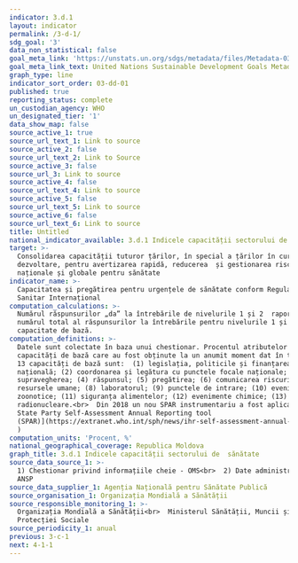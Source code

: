 ```yaml
---
indicator: 3.d.1
layout: indicator
permalink: /3-d-1/
sdg_goal: '3'
data_non_statistical: false
goal_meta_link: 'https://unstats.un.org/sdgs/metadata/files/Metadata-03-0D-01.pdf'
goal_meta_link_text: United Nations Sustainable Development Goals Metadata (pdf 865kB)
graph_type: line
indicator_sort_order: 03-dd-01
published: true
reporting_status: complete
un_custodian_agency: WHO
un_designated_tier: '1'
data_show_map: false
source_active_1: true
source_url_text_1: Link to source
source_active_2: false
source_url_text_2: Link to Source
source_active_3: false
source_url_3: Link to source
source_active_4: false
source_url_text_4: Link to source
source_active_5: false
source_url_text_5: Link to source
source_active_6: false
source_url_text_6: Link to source
title: Untitled
national_indicator_available: 3.d.1 Indicele capacității sectorului de  sănătate
target: >-
  Consolidarea capacității tuturor țărilor, în special a țărilor în curs de
  dezvoltare, pentru avertizarea rapidă, reducerea  și gestionarea riscurilor
  naționale și globale pentru sănătate
indicator_name: >-
  Capacitatea și pregătirea pentru urgențele de sănătate conform Regulamentului
  Sanitar Internațional
computation_calculations: >-
  Numărul răspunsurilor „da” la întrebările de nivelurile 1 și 2  raportat la
  numărul total al răspunsurilor la întrebările pentru nivelurile 1 și 2, per
  capacitate de bază.
computation_definitions: >-
  Datele sunt colectate în baza unui chestionar. Procentul atributelor 13
  capacități de bază care au fost obținute la un anumit moment dat în timp. Cele
  13 capacități de bază sunt:  (1) legislația, politicile și finanțarea
  națională; (2) coordonarea și legătura cu punctele focale naționale; (3)
  supravegherea; (4) răspunsul; (5) pregătirea; (6) comunicarea riscurilor; (7)
  resursele umane; (8) laboratorul; (9) punctele de intrare; (10) evenimente
  zoonotice; (11) siguranța alimentelor; (12) evenimente chimice; (13) urgențe
  radionucleare.<br>  Din 2018 un nou SPAR instrumentariu a fost aplicat ( [IHR
  State Party Self-Assessment Annual Reporting tool
  (SPAR)](https://extranet.who.int/sph/news/ihr-self-assessment-annual-reporting-tool-spar-2018)
  )
computation_units: 'Procent, %'
national_geographical_coverage: Republica Moldova
graph_title: 3.d.1 Indicele capacității sectorului de  sănătate
source_data_source_1: >-
  1) Chestionar privind informațiile cheie - OMS<br>  2) Date administrative  -
  ANSP
source_data_supplier_1: Agenția Națională pentru Sănătate Publică
source_organisation_1: Organizația Mondială a Sănătății
source_responsible_monitoring_1: >-
  Organizația Mondială a Sănătății<br>  Ministerul Sănătății, Muncii și
  Protecției Sociale
source_periodicity_1: anual
previous: 3-c-1
next: 4-1-1
---
```

